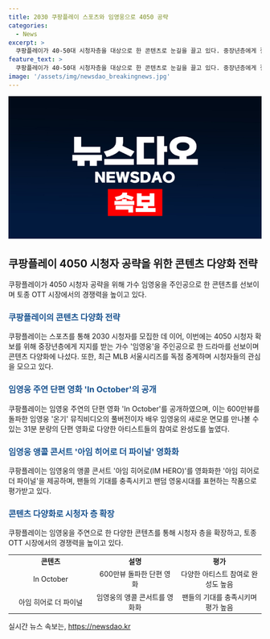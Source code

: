 ```yaml
---
title: 2030 쿠팡플레이 스포츠와 임영웅으로 4050 공략
categories:
  - News
excerpt: >
  쿠팡플레이가 40-50대 시청자층을 대상으로 한 콘텐츠로 눈길을 끌고 있다. 중장년층에게 절대적인 인기를 끌고 있는 가수 임영웅을 주인공으로 한 단편 영화 In October를 통해 시청자들의 관심을 끌고 있다. 이 외에도 임영웅의 앵콜 콘서트를 영화화한 아임 히어로 더 파이널을 제공하여 팬들의 기대를 모으고 있다. 그동안 쿠팡플레이는 스포츠 이벤트와 다양한 콘텐츠를 선보이며 시청자를 모았지만, 다양한 연령층의 시청자를 위한 콘텐츠 부족 문제에 대한 변화도 주목받고 있다.
feature_text: >
  쿠팡플레이가 40-50대 시청자층을 대상으로 한 콘텐츠로 눈길을 끌고 있다. 중장년층에게 절대적인 인기를 끌고 있는 가수 임영웅을 주인공으로 한 단편 영화 In October를 통해 시청자들의 관심을 끌고 있다. 이 외에도 임영웅의 앵콜 콘서트를 영화화한 아임 히어로 더 파이널을 제공하여 팬들의 기대를 모으고 있다. 그동안 쿠팡플레이는 스포츠 이벤트와 다양한 콘텐츠를 선보이며 시청자를 모았지만, 다양한 연령층의 시청자를 위한 콘텐츠 부족 문제에 대한 변화도 주목받고 있다.
image: '/assets/img/newsdao_breakingnews.jpg'
---
```


<p><img src="/assets/img/newsdao_breakingnews.jpg" alt="koreaapp 속보" /></p>

<h2 data-ke-size="size26">쿠팡플레이 4050 시청자 공략을 위한 콘텐츠 다양화 전략</h2>

<p data-ke-size="size16">쿠팡플레이가 4050 시청자 공략을 위해 가수 임영웅을 주인공으로 한 콘텐츠를 선보이며 토종 OTT 시장에서의 경쟁력을 높이고 있다.</p>

<h3><b><span style="color: #1a5490;">쿠팡플레이의 콘텐츠 다양화 전략</span></b></h3>

<p data-ke-size="size16">쿠팡플레이는 스포츠를 통해 2030 시청자를 모집한 데 이어, 이번에는 4050 시청자 확보를 위해 중장년층에게 지지를 받는 가수 '임영웅'을 주인공으로 한 드라마를 선보이며 콘텐츠 다양화에 나섰다. 또한, 최근 MLB 서울시리즈를 독점 중계하며 시청자들의 관심을 모으고 있다.</p>

<h3><b><span style="color: #1a5490;">임영웅 주연 단편 영화 'In October'의 공개</span></b></h3>

<p data-ke-size="size16">쿠팡플레이는 임영웅 주연의 단편 영화 'In October'를 공개하였으며, 이는 600만뷰를 돌파한 임영웅 '온기' 뮤직비디오의 풀버전이자 배우 임영웅의 새로운 면모를 만나볼 수 있는 31분 분량의 단편 영화로 다양한 아티스트들의 참여로 완성도를 높였다.</p>

<h3><b><span style="color: #1a5490;">임영웅 앵콜 콘서트 '아임 히어로 더 파이널' 영화화</span></b></h3>

<p data-ke-size="size16">쿠팡플레이는 임영웅의 앵콜 콘서트 '아임 히어로(IM HERO)'를 영화화한 '아임 히어로 더 파이널'을 제공하며, 팬들의 기대를 충족시키고 팬덤 영웅시대를 표현하는 작품으로 평가받고 있다.</p>

<h3><b><span style="color: #1a5490;">콘텐츠 다양화로 시청자 층 확장</span></b></h3>

<p data-ke-size="size16">쿠팡플레이는 임영웅을 주연으로 한 다양한 콘텐츠를 통해 시청자 층을 확장하고, 토종 OTT 시장에서의 경쟁력을 높이고 있다.</p>

<table>
   <colgroup>
   <col style="width: 33.3333%" />
   <col style="width: 33.3333%" />
   <col style="width: 33.3334%" />
   </colgroup>
   <tbody>
      <tr>
         <td style="text-align: center; height: 17px;"><b>콘텐츠</b></td>
         <td style="text-align: center; height: 17px;"><b>설명</b></td>
         <td style="text-align: center; height: 17px;"><b>평가</b></td>
      </tr>
      <tr>
         <td style="text-align: center; height: 17px;">In October</td>
         <td style="text-align: center; height: 17px;">600만뷰 돌파한 단편 영화</td>
         <td style="text-align: center; height: 17px;">다양한 아티스트 참여로 완성도 높음</td>
      </tr>
      <tr>
         <td style="text-align: center; height: 17px;">아임 히어로 더 파이널</td>
         <td style="text-align: center; height: 17px;">임영웅의 앵콜 콘서트를 영화화</td>
         <td style="text-align: center; height: 17px;">팬들의 기대를 충족시키며 평가 높음</td>
      </tr>
   </tbody>
</table>
실시간 뉴스 속보는, <a href="https://newsdao.kr" rel="dofollow">https://newsdao.kr</a>


